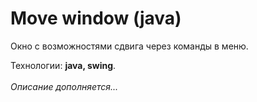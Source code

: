 # Move window (java)
Окно с возможностями сдвига через команды в меню.

Технологии: **java, swing**.
<br><br>
*Описание дополняется...*

